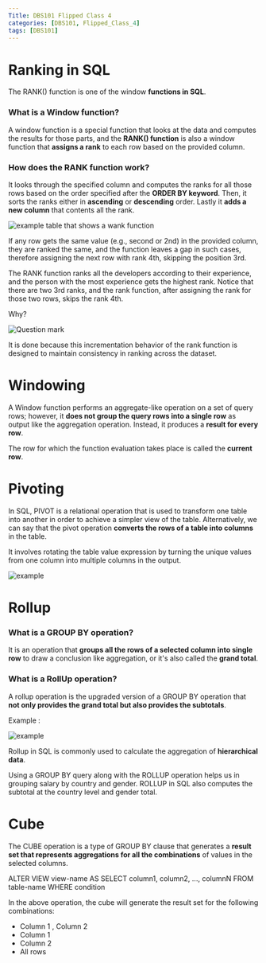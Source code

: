 ```yaml
---
Title: DBS101 Flipped Class 4
categories: [DBS101, Flipped_Class_4]
tags: [DBS101]
---
```


# Ranking in SQL

The RANK() function is one of the window **functions in SQL**.

###  What is a Window function?

 A window function is a special function that looks at the data and computes the results for those parts, and the **RANK() function** is also a window function that **assigns a rank** to each row based on the provided column.


### How does the RANK function work?

It looks through the specified column and computes the ranks for all those rows based on the order specified after the **ORDER BY keyword**. Then, it sorts the ranks either in **ascending** or **descending** order. Lastly it **adds a new column** that contents all the rank.

![example table that shows a wank function](https://static.javatpoint.com/sqlserver/images/rank-function-in-sql-server2.png)

If any row gets the same value (e.g., second or 2nd) in the provided column, they are ranked the same, and the function leaves a gap in such cases, therefore assigning the next row with rank 4th, skipping the position 3rd.

The RANK function ranks all the developers according to their experience, and the person with the most experience gets the highest rank. Notice that there are two 3rd ranks, and the rank function, after assigning the rank for those two rows, skips the rank 4th.

Why?

![Question mark](https://gifsec.com/wp-content/uploads/2022/10/question-mark-1.gif)

It is done because this incrementation behavior of the rank function is designed to maintain consistency in ranking across the dataset.

# Windowing

A Window function performs an aggregate-like operation on a set of query rows; however, it **does not group the query rows into a single row** as output like the aggregation operation. Instead, it produces a **result for every row**.

The row for which the function evaluation takes place is called the **current row**.

# Pivoting

In SQL, PIVOT is a relational operation that is used to transform one table into another in order to achieve a simpler view of the table. Alternatively, we can say that the pivot operation **converts the rows of a table into columns** in the table. 

It involves rotating the table value expression by turning the unique values from one column into multiple columns in the output.

![example](https://s33046.pcdn.co/wp-content/uploads/2020/04/pivot-table-example.png)

# Rollup

### What is a GROUP BY operation?

It is an operation that **groups all the rows of a selected column into single row** to draw a conclusion like aggregation, or it's also called the **grand total**.

### What is a RollUp operation?

A rollup operation is the upgraded version of a GROUP BY operation that **not only provides the grand total but also provides the subtotals**.

Example :

![example](https://static.javatpoint.com/sqlserver/images/sql-server-rollup7.png)

Rollup in SQL is commonly used to calculate the aggregation of **hierarchical data**.

Using a GROUP BY query along with the ROLLUP operation helps us in grouping salary by country and gender. ROLLUP in SQL also computes the subtotal at the country level and gender total.

# Cube

The CUBE operation is a type of GROUP BY clause that generates a **result set that represents aggregations for all the combinations** of values in the selected columns.

ALTER VIEW view-name 
AS
  SELECT column1, column2, ..., columnN
    FROM table-name
   WHERE condition

In the above operation, the cube will generate the result set for the following combinations:

* Column 1 , Column 2
* Column 1
* Column 2
* All rows

